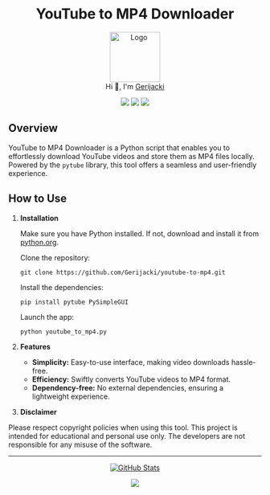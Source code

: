 <h1 align="center">YouTube to MP4 Downloader</h1>

<p align="center">
  <img src="https://github.com/Gerijacki.png" width="100" alt="Logo"/><br/>
  Hi 👋, I'm <a href="https://github.com/Gerijacki">Gerijacki</a>
</p>

<p align="center">
  <a href="https://github.com/Gerijacki/github-readme-stats/stargazers"><img src="https://img.shields.io/github/stars/Gerijacki/github-readme-stats?colorA=363a4f&colorB=b7bdf8&style=for-the-badge"></a>
  <a href="https://github.com/Gerijacki/github-readme-stats/issues"><img src="https://img.shields.io/github/issues/Gerijacki/github-readme-stats?colorA=363a4f&colorB=f5a97f&style=for-the-badge"></a>
  <a href="https://github.com/Gerijacki/github-readme-stats/contributors"><img src="https://img.shields.io/github/contributors/Gerijacki/github-readme-stats?colorA=363a4f&colorB=a6da95&style=for-the-badge"></a>
</p>

## Overview

YouTube to MP4 Downloader is a Python script that enables you to effortlessly download YouTube videos and store them as MP4 files locally. Powered by the `pytube` library, this tool offers a seamless and user-friendly experience.

## How to Use

1. **Installation**

   Make sure you have Python installed. If not, download and install it from [python.org](https://www.python.org/).

    Clone the repository:

    ```
    git clone https://github.com/Gerijacki/youtube-to-mp4.git
    ```

    Install the dependencies:

    ```
    pip install pytube PySimpleGUI
    ```

    Launch the app:

    ```
    python youtube_to_mp4.py
    ```

2. **Features**
   - **Simplicity:** Easy-to-use interface, making video downloads hassle-free.
   - **Efficiency:** Swiftly converts YouTube videos to MP4 format.
   - **Dependency-free:** No external dependencies, ensuring a lightweight experience.

<!-- ## Usage Examples

Here are a few examples demonstrating how to use the YouTube to MP4 Downloader:

- To download a single video:

  ```
  python youtube_to_mp4.py --url <VIDEO_URL>
  ```

- To download a playlist:

  ```
  python youtube_to_mp4.py --url <PLAYLIST_URL> --playlist
  ```

- To specify a download location:

  ```
  python youtube_to_mp4.py --url <VIDEO_URL> --output <DOWNLOAD_PATH>
  ``` -->

3. **Disclaimer**

Please respect copyright policies when using this tool. This project is intended for educational and personal use only. The developers are not responsible for any misuse of the software.

---

<p align="center">
  <a href="https://github.com/Gerijacki">
    <img src="https://github-readme-stats.vercel.app/api?username=Gerijacki&show_icons=true&theme=dark&count_private=true" alt="GitHub Stats" />
  </a>
</p>

<p align="center">
  <img src="https://raw.githubusercontent.com/Trilokia/Trilokia/379277808c61ef204768a61bbc5d25bc7798ccf1/bottom_header.svg" />
</p>

